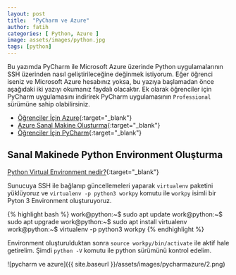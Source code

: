 ```yaml
---
layout: post
title:  "PyCharm ve Azure"
author: fatih
categories: [ Python, Azure ]
image: assets/images/python.jpg
tags: [python]
---
```


Bu yazımda PyCharm ile Microsoft Azure üzerinde Python uygulamalarının SSH üzerinden nasıl geliştirileceğine değinmek istiyorum. Eğer öğrenci iseniz ve Microsoft Azure hesabınız yoksa, bu yazıya başlamadan önce aşağıdaki iki yazıyı okumanız faydalı olacaktır. Ek olarak öğrenciler için PyCharm uygulamasını indirirek PyCharm uygulamasının ```Professional``` sürümüne sahip olabilirsiniz.

* [Öğrenciler İçin Azure](https://fatihzor.github.io/ogrenciler-icin-azure/){:target="_blank"}
* [Azure Sanal Makine Oluşturma](https://fatihzor.github.io/azure-sanal-makine-olusturma/){:target="_blank"}
* [Öğrenciler İçin PyCharm](https://www.jetbrains.com/student/){:target="_blank"}

## Sanal Makinede Python Environment Oluşturma

[Python Virtual Environment nedir?](https://yazilimportal.com/python-virtual-environment-8d50f5bae0d7){:target="_blank"}

Sunucuya SSH ile bağlanıp güncellemeleri yaparak ```virtualenv``` paketini yüklüyoruz ve ```virtualenv -p python3 workpy``` komutu ile ```workpy``` isimli bir Pyton 3 Environment oluşturuyoruz.

{% highlight bash %}
work@python:~$ sudo apt update
work@python:~$ sudo apt upgrade
work@python:~$ sudo apt install virtualenv
work@python:~$ virtualenv -p python3 workpy
{% endhighlight %}

Environment oluşturulduktan sonra ```source workpy/bin/activate``` ile aktif hale getirelim. Şimdi ```python -V``` komutu ile python sürümünü kontrol edelim.

![pycharm ve azure]({{ site.baseurl }}/assets/images/pycharmazure/2.png)